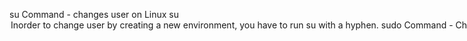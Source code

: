 su Command - changes user on Linux su <option> <user> 
 	 Inorder to change user by creating a new environment, you have to          run su with a hyphen.
sudo Command - Changes user on Linux using sudo -u <user> -s
2.whoami - Prints the username of the current user.
